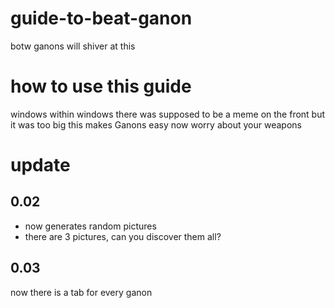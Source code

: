 # guide-to-beat-ganon
botw ganons will shiver at this


# how to use this guide
windows within windows
there was supposed to be a meme on the front but it was too big
this makes Ganons easy
now worry about your weapons


# update
## 0.02 
- now generates random pictures
- there are 3 pictures, can you discover them all?

## 0.03
now there is a tab for every ganon
